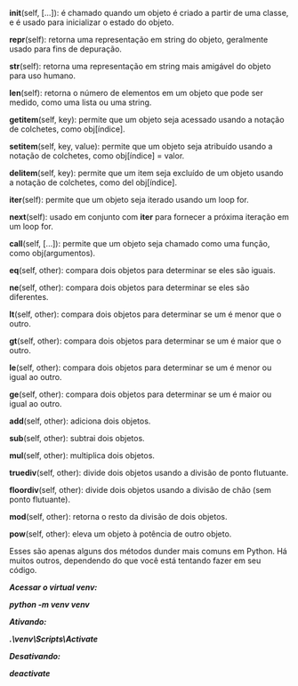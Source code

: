 __init__(self, [...]): é chamado quando um objeto é criado a partir de uma classe, e é usado para inicializar o estado do objeto.

__repr__(self): retorna uma representação em string do objeto, geralmente usado para fins de depuração.

__str__(self): retorna uma representação em string mais amigável do objeto para uso humano.

__len__(self): retorna o número de elementos em um objeto que pode ser medido, como uma lista ou uma string.

__getitem__(self, key): permite que um objeto seja acessado usando a notação de colchetes, como obj[índice].

__setitem__(self, key, value): permite que um objeto seja atribuído usando a notação de colchetes, como obj[índice] = valor.

__delitem__(self, key): permite que um item seja excluído de um objeto usando a notação de colchetes, como del obj[índice].

__iter__(self): permite que um objeto seja iterado usando um loop for.

__next__(self): usado em conjunto com __iter__ para fornecer a próxima iteração em um loop for.

__call__(self, [...]): permite que um objeto seja chamado como uma função, como obj(argumentos).

__eq__(self, other): compara dois objetos para determinar se eles são iguais.

__ne__(self, other): compara dois objetos para determinar se eles são diferentes.

__lt__(self, other): compara dois objetos para determinar se um é menor que o outro.

__gt__(self, other): compara dois objetos para determinar se um é maior que o outro.

__le__(self, other): compara dois objetos para determinar se um é menor ou igual ao outro.

__ge__(self, other): compara dois objetos para determinar se um é maior ou igual ao outro.

__add__(self, other): adiciona dois objetos.

__sub__(self, other): subtrai dois objetos.

__mul__(self, other): multiplica dois objetos.

__truediv__(self, other): divide dois objetos usando a divisão de ponto flutuante.

__floordiv__(self, other): divide dois objetos usando a divisão de chão (sem ponto flutuante).

__mod__(self, other): retorna o resto da divisão de dois objetos.

__pow__(self, other): eleva um objeto à potência de outro objeto.

Esses são apenas alguns dos métodos dunder mais comuns em Python. Há muitos outros, dependendo do que você está tentando fazer em seu código.

***Acessar o virtual venv:***

***python -m venv venv***

***Ativando:***

***.\venv\Scripts\Activate***

***Desativando:***

***deactivate***
